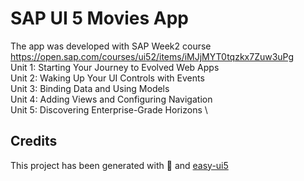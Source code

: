 # SAP UI 5 Movies App
The app was developed with SAP Week2 course https://open.sap.com/courses/ui52/items/iMJjMYT0tqzkx7Zuw3uPg \
  Unit 1: Starting Your Journey to Evolved Web Apps \
  Unit 2: Waking Up Your UI Controls with Events \
  Unit 3: Binding Data and Using Models \
  Unit 4: Adding Views and Configuring Navigation \
  Unit 5: Discovering Enterprise-Grade Horizons \

## Credits
This project has been generated with 💙 and [easy-ui5](https://github.com/SAP)
